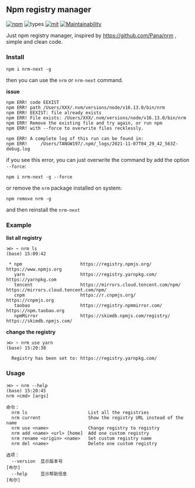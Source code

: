 ## Npm registry manager

[![npm](https://img.shields.io/npm/v/nrm-next?style=flat-square)](https://www.npmjs.com/package/nrm-next)
![types](https://img.shields.io/npm/types/nrm-next?style=flat-square)
[![mit](https://img.shields.io/npm/l/nrm-next?style=flat-square)](https://github.com/twn39/nrm-next/blob/master/LICENSE)
[![Maintainability](https://api.codeclimate.com/v1/badges/1e2b5972d0d9afd6ec2a/maintainability)](https://codeclimate.com/github/twn39/nrm-next/maintainability)

Just npm registry manager, inspired by https://github.com/Pana/nrm ,
simple and clean code.


### Install

    npm i nrm-next -g

then you can use the `nrm` or `nrm-next` command.

**issue**

```shell
npm ERR! code EEXIST
npm ERR! path /Users/XXX/.nvm/versions/node/v16.13.0/bin/nrm
npm ERR! EEXIST: file already exists
npm ERR! File exists: /Users/XXX/.nvm/versions/node/v16.13.0/bin/nrm
npm ERR! Remove the existing file and try again, or run npm
npm ERR! with --force to overwrite files recklessly.

npm ERR! A complete log of this run can be found in:
npm ERR!     /Users/TANGW197/.npm/_logs/2021-11-07T04_29_42_563Z-debug.log
```

if you see this error, you can just overwrite the command by add the option `--force`:

```shell
npm i nrm-next -g --force
```

or remove the `nrm` package installed on system:

```shell
npm remove nrm -g
```

and then reinstall the `nrm-next`

### Example

**list all registry**

```shell
⋊> ~ nrm ls                                                                                                                                (base) 15:09:42

 * npm                      https://registry.npmjs.org/                                 https://www.npmjs.org
   yarn                     https://registry.yarnpkg.com/                               https://yarnpkg.com
   tencent                  https://mirrors.cloud.tencent.com/npm/                      https://mirrors.cloud.tencent.com/npm/
   cnpm                     https://r.cnpmjs.org/                                       https://cnpmjs.org
   taobao                   https://registry.npmmirror.com/                             https://npm.taobao.org
   npmMirror                https://skimdb.npmjs.com/registry/                          https://skimdb.npmjs.com/
```

**change the registry**

```shell
⋊> ~ nrm use yarn                                                                                                                          (base) 15:20:38

  Registry has been set to: https://registry.yarnpkg.com/
```

### Usage

```shell
⋊> ~ nrm --help                                                                                                                            (base) 15:20:45
nrm <cmd> [args]

命令：
  nrm ls                       List all the registries
  nrm current                  Show the registry URL instead of the name
  nrm use <name>               Change registry to registry
  nrm add <name> <url> [home]  Add one custom registry
  nrm rename <origin> <name>   Set custom registry name
  nrm del <name>               Delete one custom registry

选项：
  --version  显示版本号                                                   [布尔]
  --help     显示帮助信息                                                 [布尔]
```
